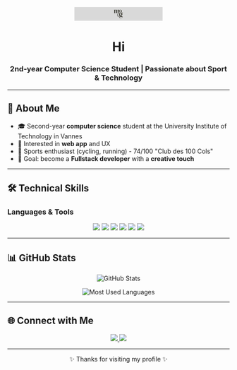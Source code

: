 <p align="center">
  <img src="./headBanner.png" alt="Monogram" width="200"/>
</p>

<h1 align="center">Hi </h1>
<h3 align="center">2nd-year Computer Science Student | Passionate about Sport & Technology</h3>

---

## 👤 About Me
- 🎓 Second-year **computer science** student at the University Institute of Technology in Vannes
- 🎨 Interested in **web app** and UX
- 🧗 Sports enthusiast (cycling, running) - 74/100 "Club des 100 Cols"
- 💫 Goal: become a **Fullstack developer** with a **creative touch**

---

## 🛠️ Technical Skills

### Languages & Tools
<p align="center">
  <img src="https://img.shields.io/badge/Python-3776AB?style=for-the-badge&logo=python&logoColor=white"/>
  <img src="https://img.shields.io/badge/Java-007396?style=for-the-badge&logo=java&logoColor=white"/>
  <img src="https://img.shields.io/badge/HTML5-E34F26?style=for-the-badge&logo=html5&logoColor=white"/>
  <img src="https://img.shields.io/badge/CSS3-1572B6?style=for-the-badge&logo=css3&logoColor=white"/>
  <img src="https://img.shields.io/badge/JavaScript-F7DF1E?style=for-the-badge&logo=javascript&logoColor=black"/>
  <img src="https://img.shields.io/badge/Git-F05032?style=for-the-badge&logo=git&logoColor=white"/>
</p>

---

## 📊 GitHub Stats

<p align="center">
  <img src="https://github-readme-stats.vercel.app/api?username=YOUR_USERNAME&show_icons=true&theme=radical" alt="GitHub Stats"/>
</p>

<p align="center">
  <img src="https://github-readme-stats.vercel.app/api/top-langs/?username=YOUR_USERNAME&layout=compact&theme=radical" alt="Most Used Languages"/>
</p>

---

## 🌐 Connect with Me
<p align="center">
  <a href="https://www.linkedin.com/in/matthieu-gouelo/" target="_blank">
    <img src="https://img.shields.io/badge/LinkedIn-0077B5?style=for-the-badge&logo=linkedin&logoColor=white"/>
  </a>
  <a href="matthieugouelo@gmail.com">
    <img src="https://img.shields.io/badge/Email-D14836?style=for-the-badge&logo=gmail&logoColor=white"/>
  </a>
</p>

---

<p align="center">✨ Thanks for visiting my profile ✨</p>

